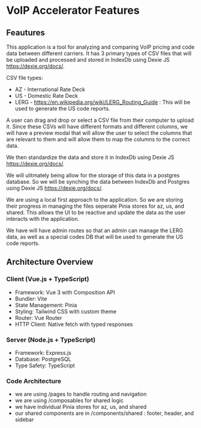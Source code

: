 # VoIP Accelerator Features

## Feautures

This application is a tool for analyzing and comparing VoIP pricing and code data between different carriers.
It has 3 primary types of CSV files that will be uploaded and processed and stored in IndexDb using Dexie JS https://dexie.org/docs/.

CSV file types:
- AZ - International Rate Deck
- US - Domestic Rate Deck
- LERG - https://en.wikipedia.org/wiki/LERG_Routing_Guide : This will be used to generate the US code reports.


A user can drag and drop or select a CSV file from their computer to upload it.
Since these CSVs will have different formats and different columns, we will have a preview modal that will allow the user to select the columns that are relevant to them and will allow them to map the columns to the correct data.

We then standardize the data and store it in IndexDb using Dexie JS https://dexie.org/docs/.

We will ulitmately being allow for the storage of this data in a postgres database.
So we will be synching the data between IndexDb and Postgres using Dexie JS https://dexie.org/docs/.

We are using a local first approach to the application. So we are storing their progress in managing the files seperate Pinia stores for az, us, and shared. This allows the UI to be reactive and update the data as the user interacts with the application.

We have will have admin routes so that an admin can manage the LERG data, as well as a special codes DB that will be used to generate the US code reports.


## Architecture Overview

### Client (Vue.js + TypeScript)

- Framework: Vue 3 with Composition API
- Bundler: Vite
- State Management: Pinia
- Styling: Tailwind CSS with custom theme
- Router: Vue Router
- HTTP Client: Native fetch with typed responses

### Server (Node.js + TypeScript)

- Framework: Express.js
- Database: PostgreSQL
- Type Safety: TypeScript

### Code Architecture

- we are using /pages to handle routing and navigation  
- we are using /composables for shared logic
- we have individual Pinia stores for az, us, and shared
- our shared components are in /components/shared : footer, header, and sidebar



